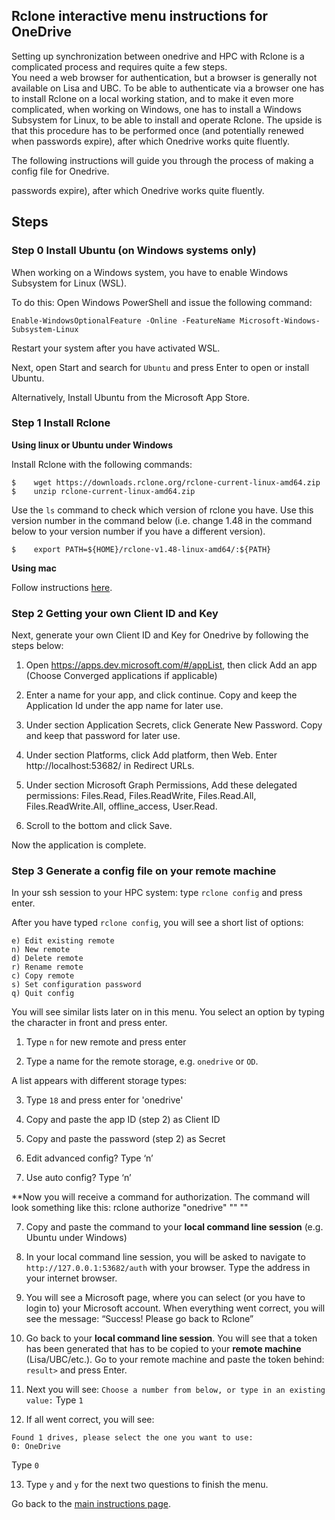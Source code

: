## Rclone interactive menu instructions for OneDrive

Setting up synchronization between onedrive and HPC with Rclone is a complicated process and requires quite a few steps.  
You need a web browser for authentication, but a browser is generally not available on Lisa and UBC.
To be able to authenticate via a browser one has to install Rclone on a local working station, and to make it even more complicated, when working on Windows, one has to install a Windows Subsystem for Linux, to be able to install and operate Rclone.
The upside is that this procedure has to be performed once (and potentially renewed when passwords expire), after which Onedrive works quite fluently.

The following instructions will guide you through the process of making a config file for Onedrive.

passwords expire), after which Onedrive works quite fluently.

## Steps

### Step 0 Install Ubuntu (on Windows systems only)

When working on a Windows system, you have to enable Windows Subsystem for Linux (WSL).

To do this: Open Windows PowerShell and issue the following command:
```
Enable-WindowsOptionalFeature -Online -FeatureName Microsoft-Windows-Subsystem-Linux
```

Restart your system after you have activated WSL.

Next, open Start and search for `Ubuntu` and press Enter to open or install Ubuntu.

Alternatively, Install Ubuntu from the Microsoft App Store.

### Step 1 Install Rclone

**Using linux or Ubuntu under Windows**

Install Rclone with the following commands:

```
$    wget https://downloads.rclone.org/rclone-current-linux-amd64.zip
$    unzip rclone-current-linux-amd64.zip
```
Use the `ls` command to check which version of rclone you have. Use this version number in the command below (i.e. change 1.48 in the command below to your version number if you have a different version). 

```
$    export PATH=${HOME}/rclone-v1.48-linux-amd64/:${PATH}
```

**Using mac**  

Follow instructions [here](https://rclone.org/downloads/).


### Step 2 Getting your own Client ID and Key

Next, generate your own Client ID and Key for Onedrive by following the steps below:

1.	Open https://apps.dev.microsoft.com/#/appList, then click Add an app (Choose Converged applications if applicable)  

2.	Enter a name for your app, and click continue. Copy and keep the Application Id under the app name for later use.  

3.	Under section Application Secrets, click Generate New Password. Copy and keep that password for later use.  

4.	Under section Platforms, click Add platform, then Web. Enter http://localhost:53682/ in Redirect URLs.  

5.	Under section Microsoft Graph Permissions, Add these delegated permissions: Files.Read, Files.ReadWrite, Files.Read.All, Files.ReadWrite.All, offline_access, User.Read.  

6.	Scroll to the bottom and click Save.  

Now the application is complete.  

### Step 3 Generate a config file on your remote machine

In your ssh session to your HPC system: type `rclone config` and press enter.

After you have typed `rclone config`, you will see a short list of options:

```
e) Edit existing remote
n) New remote
d) Delete remote
r) Rename remote
c) Copy remote
s) Set configuration password
q) Quit config
```
You will see similar lists later on in this menu. You select an option by typing the character in front and press enter.

1.	Type `n` for new remote and press enter

2.  Type a name for the remote storage, e.g. `onedrive` or `OD`.

A list appears with different storage types:

3.  Type `18` and press enter for 'onedrive'

4.	Copy and paste the app ID (step 2) as Client ID  

5.	Copy and paste the password (step 2) as Secret  

5.	Edit advanced config? Type ‘n’  

6.	Use auto config? Type ‘n’  

**Now you will receive a command for authorization.
The command will look something like this:
rclone authorize "onedrive" "<Client ID>" "<password>"

7.  Copy and paste the command to your **local command line session** (e.g. Ubuntu under Windows)
    
8.	In your local command line session, you will be asked to navigate to `http://127.0.0.1:53682/auth` with your browser. Type the address in your internet browser.

9.	You will see a Microsoft page, where you can select (or you have to login to) your Microsoft account. When everything went correct, you will see the message: “Success! Please go back to Rclone”

10.	Go back to your **local command line session**. You will see that a token has been generated that has to be copied to your **remote machine** (Lisa/UBC/etc.). Go to your remote machine and paste the token behind: `result>` and press Enter.

11. Next you will see:
`Choose a number from below, or type in an existing value:`
    Type `1`
    
12.	If all went correct, you will see: 
```
Found 1 drives, please select the one you want to use: 
0: OneDrive
```
Type `0`

13.	Type `y` and `y` for the next two questions to finish the menu.



Go back to the [main instructions page](./surfdrive.md).
